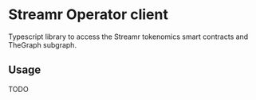 # Streamr Operator client

Typescript library to access the Streamr tokenomics smart contracts and TheGraph subgraph.

## Usage

TODO
